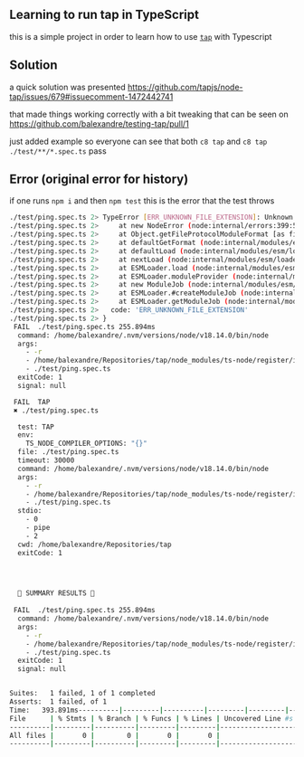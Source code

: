 ## Learning to run tap in TypeScript

this is a simple project in order to learn how to use [`tap`](https://node-tap.org/docs/tap-files/) with Typescript

## Solution

a quick solution was presented https://github.com/tapjs/node-tap/issues/679#issuecomment-1472442741

that made things working correctly with a bit tweaking that can be seen on https://github.com/balexandre/testing-tap/pull/1

just added example so everyone can see that both `c8 tap` and `c8 tap ./test/**/*.spec.ts` pass

## Error (original error for history)

if one runs `npm i` and then `npm test` this is the error that the test throws

```bash
./test/ping.spec.ts 2> TypeError [ERR_UNKNOWN_FILE_EXTENSION]: Unknown file extension ".ts" for /home/balexandre/Repositories/tap/test/ping.spec.ts
./test/ping.spec.ts 2>     at new NodeError (node:internal/errors:399:5)
./test/ping.spec.ts 2>     at Object.getFileProtocolModuleFormat [as file:] (node:internal/modules/esm/get_format:79:11)
./test/ping.spec.ts 2>     at defaultGetFormat (node:internal/modules/esm/get_format:121:38)
./test/ping.spec.ts 2>     at defaultLoad (node:internal/modules/esm/load:81:20)
./test/ping.spec.ts 2>     at nextLoad (node:internal/modules/esm/loader:163:28)
./test/ping.spec.ts 2>     at ESMLoader.load (node:internal/modules/esm/loader:605:26)
./test/ping.spec.ts 2>     at ESMLoader.moduleProvider (node:internal/modules/esm/loader:457:22)
./test/ping.spec.ts 2>     at new ModuleJob (node:internal/modules/esm/module_job:64:26)
./test/ping.spec.ts 2>     at ESMLoader.#createModuleJob (node:internal/modules/esm/loader:480:17)
./test/ping.spec.ts 2>     at ESMLoader.getModuleJob (node:internal/modules/esm/loader:434:34) {
./test/ping.spec.ts 2>   code: 'ERR_UNKNOWN_FILE_EXTENSION'
./test/ping.spec.ts 2> }
​ FAIL ​ ./test/ping.spec.ts 255.894ms
  command: /home/balexandre/.nvm/versions/node/v18.14.0/bin/node
  args:
    - -r
    - /home/balexandre/Repositories/tap/node_modules/ts-node/register/index.js
    - ./test/ping.spec.ts
  exitCode: 1
  signal: null

​ FAIL ​ TAP
 ✖ ./test/ping.spec.ts

  test: TAP
  env:
    TS_NODE_COMPILER_OPTIONS: "{}"
  file: ./test/ping.spec.ts
  timeout: 30000
  command: /home/balexandre/.nvm/versions/node/v18.14.0/bin/node
  args:
    - -r
    - /home/balexandre/Repositories/tap/node_modules/ts-node/register/index.js
    - ./test/ping.spec.ts
  stdio:
    - 0
    - pipe
    - 2
  cwd: /home/balexandre/Repositories/tap
  exitCode: 1



                         
  🌈 SUMMARY RESULTS 🌈  
                         
​ FAIL ​ ./test/ping.spec.ts 255.894ms
  command: /home/balexandre/.nvm/versions/node/v18.14.0/bin/node
  args:
    - -r
    - /home/balexandre/Repositories/tap/node_modules/ts-node/register/index.js
    - ./test/ping.spec.ts
  exitCode: 1
  signal: null


Suites:   ​1 failed​, ​1 of 1 completed​
Asserts:  ​​​1 failed​, ​of 1​
​Time:​   ​393.891ms​----------|---------|----------|---------|---------|-------------------
File      | % Stmts | % Branch | % Funcs | % Lines | Uncovered Line #s 
----------|---------|----------|---------|---------|-------------------
All files |       0 |        0 |       0 |       0 |                   
----------|---------|----------|---------|---------|-------------------
```